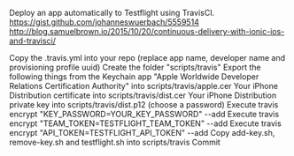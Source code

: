 Deploy an app automatically to Testflight using TravisCI.
https://gist.github.com/johanneswuerbach/5559514
http://blog.samuelbrown.io/2015/10/20/continuous-delivery-with-ionic-ios-and-travisci/

Copy the .travis.yml into your repo (replace app name, developer name and provisioning profile uuid)
Create the folder "scripts/travis"
Export the following things from the Keychain app
"Apple Worldwide Developer Relations Certification Authority" into scripts/travis/apple.cer
Your iPhone Distribution certificate into scripts/travis/dist.cer
Your iPhone Distribution private key into scripts/travis/dist.p12 (choose a password)
Execute travis encrypt "KEY_PASSWORD=YOUR_KEY_PASSWORD" --add
Execute travis encrypt "TEAM_TOKEN=TESTFLIGHT_TEAM_TOKEN" --add
Execute travis encrypt "API_TOKEN=TESTFLIGHT_API_TOKEN" --add
Copy add-key.sh, remove-key.sh and testflight.sh into scripts/travis
Commit